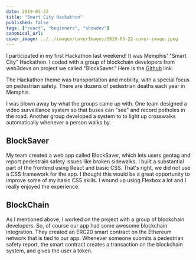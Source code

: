 ```yaml
---
date: 2019-03-22
title: "Smart City Hackathon"
published: false
tags: ["react", "beginners", "showdev"]
canonical_url:
cover_image: ../../images/coverImages/2019-03-22-cover-image.jpeg
---
```


I participated in my first Hackathon last weekend! It was Memphis' "Smart City" Hackathon. I coded with a group of blockchain developers from web3devs on project we called "BlockSaver." Here is the [Github](https://github.com/edezekiel/blocksaver) link.

The Hackathon theme was transportation and mobility, with a special focus on pedestrian safety. There are dozens of pedestrian deaths each year in Memphis.

I was blown away by what the groups came up with. One team designed a video surveillance system so that buses can "see" and record potholes in the road. Another group developed a system to to light up crosswalks automatically whenever a person walks by.

## BlockSaver

My team created a web app called BlockSaver, which lets users geotag and report pedestrain safety issues like broken sidewalks. I built a substantial part of the frontend using React and basic CSS. That's right, we did not use a CSS framework for the app. I thought this would be a great opportunity to improve some of my basic CSS skills. I wound up using Flexbox a lot and I really enjoyed the experience.

## BlockChain

As I mentioned above, I worked on the project with a group of blockchain developers. So, of course our app had some awesome blockchain integration. They created an ERC20 smart contract on the Ethereum network that is tied to our app. Whenever someone submits a pedestrian safety report, the smart contract creates a transaction on the blockchain system, and gives the user a token.
